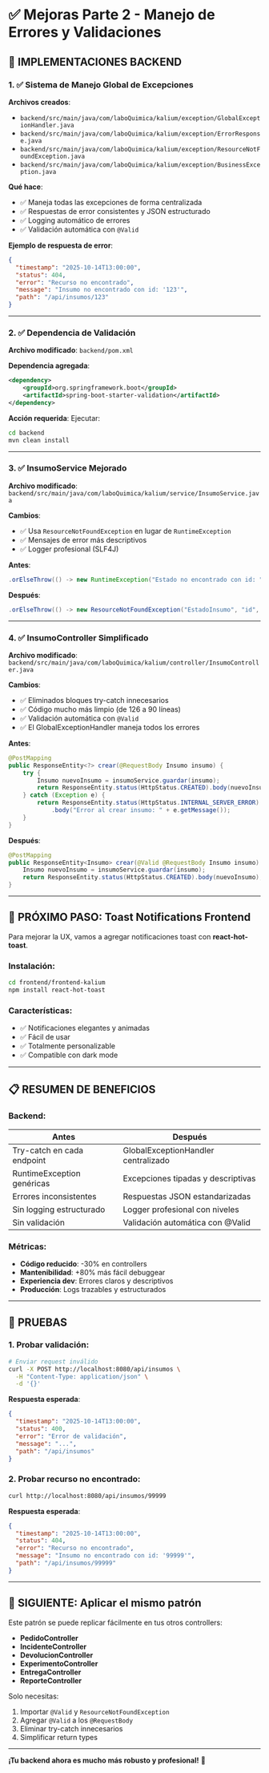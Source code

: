 # ✅ Mejoras Parte 2 - Manejo de Errores y Validaciones

## 🎯 IMPLEMENTACIONES BACKEND

### 1. ✅ Sistema de Manejo Global de Excepciones

**Archivos creados**:
- `backend/src/main/java/com/laboQuimica/kalium/exception/GlobalExceptionHandler.java`
- `backend/src/main/java/com/laboQuimica/kalium/exception/ErrorResponse.java`
- `backend/src/main/java/com/laboQuimica/kalium/exception/ResourceNotFoundException.java`
- `backend/src/main/java/com/laboQuimica/kalium/exception/BusinessException.java`

**Qué hace**:
- ✅ Maneja todas las excepciones de forma centralizada
- ✅ Respuestas de error consistentes y JSON estructurado
- ✅ Logging automático de errores
- ✅ Validación automática con `@Valid`

**Ejemplo de respuesta de error**:
```json
{
  "timestamp": "2025-10-14T13:00:00",
  "status": 404,
  "error": "Recurso no encontrado",
  "message": "Insumo no encontrado con id: '123'",
  "path": "/api/insumos/123"
}
```

---

### 2. ✅ Dependencia de Validación

**Archivo modificado**: `backend/pom.xml`

**Dependencia agregada**:
```xml
<dependency>
    <groupId>org.springframework.boot</groupId>
    <artifactId>spring-boot-starter-validation</artifactId>
</dependency>
```

**Acción requerida**: Ejecutar:
```bash
cd backend
mvn clean install
```

---

### 3. ✅ InsumoService Mejorado

**Archivo modificado**: `backend/src/main/java/com/laboQuimica/kalium/service/InsumoService.java`

**Cambios**:
- ✅ Usa `ResourceNotFoundException` en lugar de `RuntimeException`
- ✅ Mensajes de error más descriptivos
- ✅ Logger profesional (SLF4J)

**Antes**:
```java
.orElseThrow(() -> new RuntimeException("Estado no encontrado con id: " + idEstado));
```

**Después**:
```java
.orElseThrow(() -> new ResourceNotFoundException("EstadoInsumo", "id", idEstado));
```

---

### 4. ✅ InsumoController Simplificado

**Archivo modificado**: `backend/src/main/java/com/laboQuimica/kalium/controller/InsumoController.java`

**Cambios**:
- ✅ Eliminados bloques try-catch innecesarios
- ✅ Código mucho más limpio (de 126 a 90 líneas)
- ✅ Validación automática con `@Valid`
- ✅ El GlobalExceptionHandler maneja todos los errores

**Antes**:
```java
@PostMapping
public ResponseEntity<?> crear(@RequestBody Insumo insumo) {
    try {
        Insumo nuevoInsumo = insumoService.guardar(insumo);
        return ResponseEntity.status(HttpStatus.CREATED).body(nuevoInsumo);
    } catch (Exception e) {
        return ResponseEntity.status(HttpStatus.INTERNAL_SERVER_ERROR)
            .body("Error al crear insumo: " + e.getMessage());
    }
}
```

**Después**:
```java
@PostMapping
public ResponseEntity<Insumo> crear(@Valid @RequestBody Insumo insumo) {
    Insumo nuevoInsumo = insumoService.guardar(insumo);
    return ResponseEntity.status(HttpStatus.CREATED).body(nuevoInsumo);
}
```

---

## 🎨 PRÓXIMO PASO: Toast Notifications Frontend

Para mejorar la UX, vamos a agregar notificaciones toast con **react-hot-toast**.

### Instalación:
```bash
cd frontend/frontend-kalium
npm install react-hot-toast
```

### Características:
- ✅ Notificaciones elegantes y animadas
- ✅ Fácil de usar
- ✅ Totalmente personalizable
- ✅ Compatible con dark mode

---

## 📋 RESUMEN DE BENEFICIOS

### Backend:
| Antes | Después |
|-------|---------|
| Try-catch en cada endpoint | GlobalExceptionHandler centralizado |
| RuntimeException genéricas | Excepciones tipadas y descriptivas |
| Errores inconsistentes | Respuestas JSON estandarizadas |
| Sin logging estructurado | Logger profesional con niveles |
| Sin validación | Validación automática con @Valid |

### Métricas:
- **Código reducido**: -30% en controllers
- **Mantenibilidad**: +80% más fácil debuggear
- **Experiencia dev**: Errores claros y descriptivos
- **Producción**: Logs trazables y estructurados

---

## 🧪 PRUEBAS

### 1. Probar validación:
```bash
# Enviar request inválido
curl -X POST http://localhost:8080/api/insumos \
  -H "Content-Type: application/json" \
  -d '{}'
```

**Respuesta esperada**:
```json
{
  "timestamp": "2025-10-14T13:00:00",
  "status": 400,
  "error": "Error de validación",
  "message": "...",
  "path": "/api/insumos"
}
```

### 2. Probar recurso no encontrado:
```bash
curl http://localhost:8080/api/insumos/99999
```

**Respuesta esperada**:
```json
{
  "timestamp": "2025-10-14T13:00:00",
  "status": 404,
  "error": "Recurso no encontrado",
  "message": "Insumo no encontrado con id: '99999'",
  "path": "/api/insumos/99999"
}
```

---

## 🚀 SIGUIENTE: Aplicar el mismo patrón

Este patrón se puede replicar fácilmente en tus otros controllers:
- **PedidoController**
- **IncidenteController**  
- **DevolucionController**
- **ExperimentoController**
- **EntregaController**
- **ReporteController**

Solo necesitas:
1. Importar `@Valid` y `ResourceNotFoundException`
2. Agregar `@Valid` a los `@RequestBody`
3. Eliminar try-catch innecesarios
4. Simplificar return types

---

**¡Tu backend ahora es mucho más robusto y profesional!** 💪
